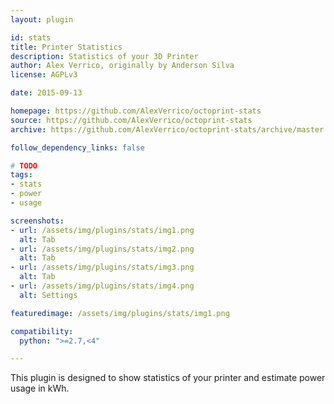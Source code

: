 ```yaml
---
layout: plugin

id: stats
title: Printer Statistics
description: Statistics of your 3D Printer
author: Alex Verrico, originally by Anderson Silva
license: AGPLv3

date: 2015-09-13

homepage: https://github.com/AlexVerrico/octoprint-stats
source: https://github.com/AlexVerrico/octoprint-stats
archive: https://github.com/AlexVerrico/octoprint-stats/archive/master.zip

follow_dependency_links: false

# TODO
tags:
- stats
- power
- usage

screenshots:
- url: /assets/img/plugins/stats/img1.png
  alt: Tab
- url: /assets/img/plugins/stats/img2.png
  alt: Tab
- url: /assets/img/plugins/stats/img3.png
  alt: Tab
- url: /assets/img/plugins/stats/img4.png
  alt: Settings

featuredimage: /assets/img/plugins/stats/img1.png

compatibility:
  python: ">=2.7,<4"

---
```


This plugin is designed to show statistics of your printer and estimate power usage in kWh.
